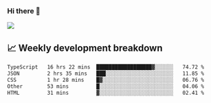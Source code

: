 ### Hi there 👋
<img align="center" src="https://github-readme-stats.vercel.app/api?username=Tumao727&show_icons=true&hide_title=true&theme=dracula" />


## 📈 Weekly development breakdown
<!--START_SECTION:waka-->

```txt
TypeScript   16 hrs 22 mins  ██████████████████▓░░░░░░   74.72 %
JSON         2 hrs 35 mins   ███░░░░░░░░░░░░░░░░░░░░░░   11.85 %
CSS          1 hr 28 mins    █▓░░░░░░░░░░░░░░░░░░░░░░░   06.76 %
Other        53 mins         █░░░░░░░░░░░░░░░░░░░░░░░░   04.06 %
HTML         31 mins         ▓░░░░░░░░░░░░░░░░░░░░░░░░   02.41 %
```

<!--END_SECTION:waka-->